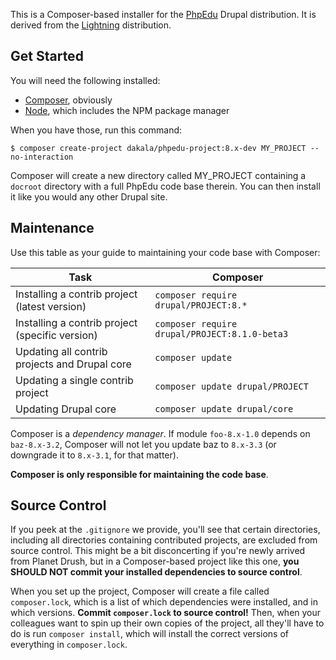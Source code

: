 This is a Composer-based installer for the [PhpEdu](https://www.drupal.org/project/phpedu_profile) Drupal distribution. It is derived from the [Lightning](https://www.drupal.org/project/lightning) distribution.

## Get Started
You will need the following installed:

* [Composer](https://getcomposer.org), obviously
* [Node](https://nodejs.org), which includes the NPM package manager

When you have those, run this command:
```
$ composer create-project dakala/phpedu-project:8.x-dev MY_PROJECT --no-interaction
```
Composer will create a new directory called MY_PROJECT containing a ```docroot``` directory with a full PhpEdu code base therein. You can then install it like you would any other Drupal site.

## Maintenance

Use this table as your guide to maintaining your code base with Composer:

| Task                                            | Composer                                          |
|-------------------------------------------------|---------------------------------------------------|
| Installing a contrib project (latest version)   | ```composer require drupal/PROJECT:8.*```         |
| Installing a contrib project (specific version) | ```composer require drupal/PROJECT:8.1.0-beta3``` |
| Updating all contrib projects and Drupal core   | ```composer update```                             |
| Updating a single contrib project               | ```composer update drupal/PROJECT```              |
| Updating Drupal core                            | ```composer update drupal/core```                 |

Composer is a *dependency manager*. If module ```foo-8.x-1.0``` depends on ```baz-8.x-3.2```, Composer will not let you update baz to ```8.x-3.3``` (or downgrade it to ```8.x-3.1```, for that matter).

**Composer is only responsible for maintaining the code base**.

## Source Control
If you peek at the ```.gitignore``` we provide, you'll see that certain directories, including all directories containing contributed projects, are excluded from source control. This might be a bit disconcerting if you're newly arrived from Planet Drush, but in a Composer-based project like this one, **you SHOULD NOT commit your installed dependencies to source control**.

When you set up the project, Composer will create a file called ```composer.lock```, which is a list of which dependencies were installed, and in which versions. **Commit ```composer.lock``` to source control!** Then, when your colleagues want to spin up their own copies of the project, all they'll have to do is run ```composer install```, which will install the correct versions of everything in ```composer.lock```.
